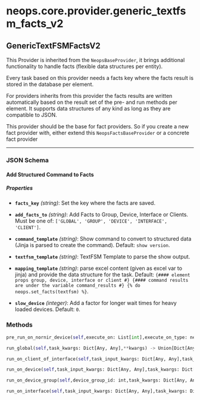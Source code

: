 # neops.core.provider.generic_textfsm_facts_v2
## GenericTextFSMFactsV2
This Provider is inherited from the `NeopsBaseProvider`, it brings additional functionality to handle facts (flexible data structures per entity).

Every task based on this provider needs a facts key where the facts result is stored in the database per element.

For providers inherits from this provider the facts results are written automatically based on the result set of the pre- and run methods per element.
It supports data structures of any kind as long as they are compatible to JSON.

This provider should be the base for fact providers. So if you create a new fact provider with, either extend this `NeopsFactsBaseProvider` or a concrete fact provider

----------
### JSON Schema
#### Add Structured Command to Facts


##### Properties


- **`facts_key`** *(string)*: Set the key where the facts are saved.

- **`add_facts_to`** *(string)*: Add Facts to Group, Device, Interface or Clients. Must be one of: `['GLOBAL', 'GROUP', 'DEVICE', 'INTERFACE', 'CLIENT']`.

- **`command_template`** *(string)*: Show command to convert to structured data (Jinja is parsed to create the command). Default: `show version`.

- **`textfsm_template`** *(string)*: TextFSM Template to parse the show output.

- **`mapping_template`** *(string)*: parse excel content (given as excel var to jinja) and provide the data structure for the task. Default: `{#### element props group, device, interface or client #}
{#### command results are under the variable command_results #}
{% do neops.set_facts(textfsm) %}`.

- **`slow_device`** *(integer)*: Add a factor for longer wait times for heavy loaded devices. Default: `0`.

### Methods
```python
pre_run_on_nornir_device(self,execute_on: List[int],execute_on_type: neops.core.provider.base.enum.RunOnEnum,task_kwargs: Dict[Any, Any],task: nornir.core.task.Task,nornir_device_id: int,**kwargs) -> Any
```
```python
run_global(self,task_kwargs: Dict[Any, Any],**kwargs) -> Union[Dict[Any, Any], NoneType]
```
```python
run_on_client_of_interface(self,task_input_kwargs: Dict[Any, Any],task_kwargs: Dict[Any, Any],task: nornir.core.task.Task,nornir_device_id: int,device_id: int,interface_id: int,client_id: int,client_result: neops.core.provider.base.result.coupled_provider_result_types.ProviderClientResult,**kwargs) -> Any
```
```python
run_on_device(self,task_input_kwargs: Dict[Any, Any],task_kwargs: Dict[Any, Any],task: nornir.core.task.Task,nornir_device_id: int,device_id: int,device_result: neops.core.provider.base.result.coupled_provider_result_types.ProviderDeviceResult,**kwargs) -> Any
```
```python
run_on_device_group(self,device_group_id: int,task_kwargs: Dict[Any, Any],device_group_result: neops.core.provider.base.result.coupled_provider_result_types.ProviderDeviceGroupResult,**kwargs) -> Union[Dict[Any, Any], NoneType]
```
```python
run_on_interface(self,task_input_kwargs: Dict[Any, Any],task_kwargs: Dict[Any, Any],task: nornir.core.task.Task,nornir_device_id: int,device_id: int,interface_id: int,interface_result: neops.core.provider.base.result.coupled_provider_result_types.ProviderInterfaceResult,**kwargs) -> Any
```